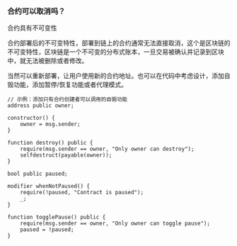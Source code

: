 ### 合约可以取消吗？

合约具有不可变性

合约部署后的不可变特性，部署到链上的合约通常无法直接取消，这个是区块链的不可变特性，区块链是一个不可变的分布式账本，一旦交易被确认并记录到区块中，就无法被删除或者修改。

当然可以重新部署，让用户使用新的合约地址。也可以在代码中考虑设计，添加自毁功能，添加暂停/恢复功能或者代理模式。

```
// 示例：添加只有合约创建者可以调用的自毁功能
address public owner;

constructor() {
    owner = msg.sender;
}

function destroy() public {
    require(msg.sender == owner, "Only owner can destroy");
    selfdestruct(payable(owner));
}
```

```
bool public paused;

modifier whenNotPaused() {
    require(!paused, "Contract is paused");
    _;
}

function togglePause() public {
    require(msg.sender == owner, "Only owner can toggle pause");
    paused = !paused;
}
```
